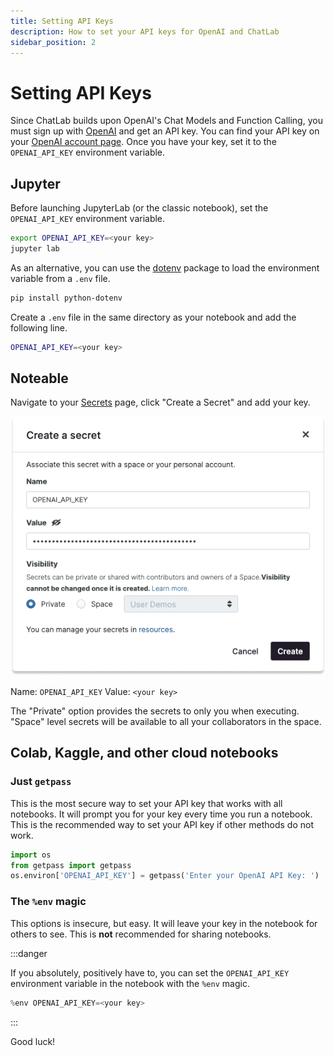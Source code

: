 ```yaml
---
title: Setting API Keys
description: How to set your API keys for OpenAI and ChatLab
sidebar_position: 2
---
```


# Setting API Keys

Since ChatLab builds upon OpenAI's Chat Models and Function Calling, you must sign up with [OpenAI](https://platform.openai.com/) and get an API key. You can find your API key on your [OpenAI account page](https://platform.openai.com/account/api-keys). Once you have your key, set it to the `OPENAI_API_KEY` environment variable.

## Jupyter

Before launching JupyterLab (or the classic notebook), set the `OPENAI_API_KEY` environment variable.

```bash
export OPENAI_API_KEY=<your key>
jupyter lab
```

As an alternative, you can use the [dotenv](https://pypi.org/project/python-dotenv/) package to load the environment variable from a `.env` file.

```bash
pip install python-dotenv
```

Create a `.env` file in the same directory as your notebook and add the following line.

```bash
OPENAI_API_KEY=<your key>
```

## Noteable

Navigate to your [Secrets](https://app.noteable.io/r/secrets) page, click "Create a Secret" and add your key.

![](/img/noteable_secrets_ui.png)

Name: `OPENAI_API_KEY`
Value: `<your key>`

The "Private" option provides the secrets to only you when executing. "Space" level secrets will be available to all your collaborators in the space.

## Colab, Kaggle, and other cloud notebooks

### Just `getpass`

This is the most secure way to set your API key that works with all notebooks. It will prompt you for your key every time you run a notebook. This is the recommended way to set your API key if other methods do not work.

```python
import os
from getpass import getpass
os.environ['OPENAI_API_KEY'] = getpass('Enter your OpenAI API Key: ')
```

### The `%env` magic

This options is insecure, but easy. It will leave your key in the notebook for others to see. This is **not** recommended for sharing notebooks.

:::danger

If you absolutely, positively have to, you can set the `OPENAI_API_KEY` environment variable in the notebook with the `%env` magic.

```python
%env OPENAI_API_KEY=<your key>
```

:::

Good luck!
